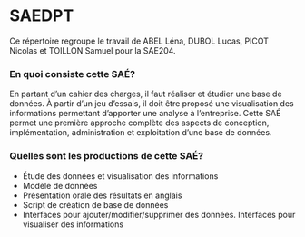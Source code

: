 # SAEDPT
Ce répertoire regroupe le travail de ABEL Léna, DUBOL Lucas, PICOT Nicolas et TOILLON Samuel pour la SAE204.

### **En quoi consiste cette SAÉ?**

En partant d’un cahier des charges, il faut réaliser et étudier une base de données. À partir d’un jeu d’essais, il doit être proposé une visualisation des informations permettant d’apporter une analyse à l’entreprise. Cette SAÉ permet une première approche complète des aspects de conception, implémentation, administration et exploitation d’une base de données.


### Quelles sont les productions de cette SAÉ?

- Étude des données et visualisation des informations
- Modèle de données
- Présentation orale des résultats en anglais
- Script de création de base de données
- Interfaces pour ajouter/modifier/supprimer des données. Interfaces pour visualiser des informations

